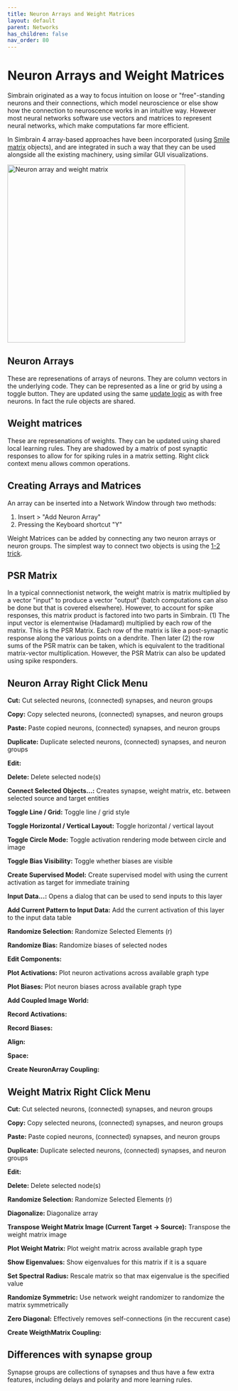 ```yaml
---
title: Neuron Arrays and Weight Matrices
layout: default
parent: Networks
has_children: false
nav_order: 80
---
```


# Neuron Arrays and Weight Matrices

Simbrain originated as a way to focus intuition on loose or "free"-standing neurons and their connections, which model neuroscience or else show how the connection to neuroscence works in an intuitive way.  However most neural networks software use vectors and matrices to represent neural networks, which make computations far more efficient. 

In Simbrain 4 array-based approaches have been incorporated (using [Smile matrix](https://haifengl.github.io/linear-algebra.html) objects), and are integrated in such a way that they can be used alongside all the existing machinery, using similar GUI visualizations.

<img src="/assets/images/neuronArrayWeightMatrix.png" alt="Neuron array and weight matrix" style="width:400px;"/>

## Neuron Arrays
 
These are represenations of arrays of neurons. They are column vectors in the underlying code. They can be represented as a line or grid by using a toggle button. They are updated using the same [update logic](updateLogic.html) as with free neurons. In fact the rule objects are shared.

## Weight matrices

These are represenations of weights. They can be updated using shared local learning rules. They are shadowed by a matrix of post synaptic responses to allow for for spiking rules in a matrix setting. Right click context menu allows common operations.

## Creating Arrays and Matrices

An array can be inserted into a Network Window through two methods:

1) Insert > "Add Neuron Array"
2) Pressing the Keyboard shortcut "Y"

Weight Matrices can be added by connecting any two neuron arrays or neuron groups. The simplest way to connect two objects is using the [1-2 trick](./buildingBasics.html#source-and-target-objects). 

## PSR Matrix

In a typical connnectionist network, the weight matrix is matrix multiplied by a vector "input" to produce a vector "output" (batch computations can also be done but that is covered elsewhere). However, to account for spike responses, this matrix product is factored into two parts in Simbrain. (1) The input vector is elementwise (Hadamard) multiplied by each row of the matrix. This is the PSR Matrix. Each row of the matrix is like a post-synaptic response along the various points on a dendrite. Then later (2) the row sums of the PSR matrix can be taken, which is equivalent to the traditional matrix-vector multiplication.  However, the PSR Matrix can also be updated using spike responders.

<!-- TODO: Picture. Show many to one case, where it's clear the results must first be multiplied then summed -->

## Neuron Array Right Click Menu

**Cut:** Cut selected neurons, (connected) synapses, and neuron groups

**Copy:** Copy selected neurons, (connected) synapses, and neuron groups 

**Paste:** Paste copied neurons, (connected) synapses, and neuron groups 

**Duplicate:** Duplicate selected neurons, (connected) synapses, and neuron groups 

**Edit:**

**Delete:** Delete selected node(s)

**Connect Selected Objects...:** Creates synapse, weight matrix, etc. between selected source and target entities

**Toggle Line / Grid:** Toggle line / grid style

**Toggle Horizontal / Vertical Layout:** Toggle horizontal / vertical layout

**Toggle Circle Mode:** Toggle activation rendering mode between circle and image

**Toggle Bias Visibility:** Toggle whether biases are visible

**Create Supervised Model:** Create supervised model with using the current activation as target for immediate training

**Input Data...:** Opens a dialog that can be used to send inputs to this layer

**Add Current Pattern to Input Data:** Add the current activation of this layer to the input data table

**Randomize Selection:** Randomize Selected Elements (r)

**Randomize Bias:** Randomize biases of selected nodes

**Edit Components:** 

**Plot Activations:** Plot neuron activations across available graph type

**Plot Biases:** Plot neuron biases across available graph type

**Add Coupled Image World:**

**Record Activations:**

**Record Biases:**

**Align:**

**Space:**

**Create NeuronArray Coupling:**


## Weight Matrix Right Click Menu

**Cut:** Cut selected neurons, (connected) synapses, and neuron groups 

**Copy:** Copy selected neurons, (connected) synapses, and neuron groups 

**Paste:** Paste copied neurons, (connected) synapses, and neuron groups 

**Duplicate:** Duplicate selected neurons, (connected) synapses, and neuron groups 

**Edit:**

**Delete:** Delete selected node(s)

**Randomize Selection:** Randomize Selected Elements (r)

**Diagonalize:** Diagonalize array

**Transpose Weight Matrix Image (Current Target -> Source):** Transpose the weight matrix image

**Plot Weight Matrix:** Plot weight matrix across available graph type

**Show Eigenvalues:** Show eigenvalues for this matrix if it is a square

**Set Spectral Radius:** Rescale matrix so that max eigenvalue is the specified value

**Randomize Symmetric:** Use network weight randomizer to randomize the matrix symmetrically

**Zero Diagonal:** Effectively removes self-connections (in the reccurent case)

**Create WeigthMatrix Coupling:**


## Differences with synapse group

Synapse groups are collections of synapses and thus have a few extra features, including delays and polarity and more learning rules.


